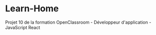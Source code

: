 # Learn-Home
Projet 10 de la formation OpenClassroom - Développeur d'application - JavaScript React
